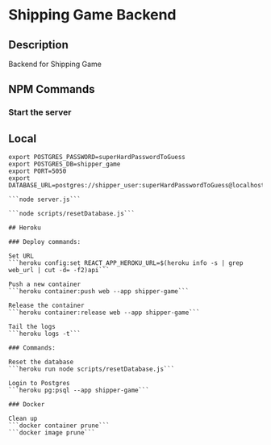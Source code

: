 # Shipping Game Backend

## Description
Backend for Shipping Game

## NPM Commands

### Start the server


## Local

```export POSTGRES_USER=shipper_user
export POSTGRES_PASSWORD=superHardPasswordToGuess
export POSTGRES_DB=shipper_game
export PORT=5050
export DATABASE_URL=postgres://shipper_user:superHardPasswordToGuess@localhost:5432/shipper_game```

```node server.js```

```node scripts/resetDatabase.js``` 

## Heroku

### Deploy commands: 

Set URL
```heroku config:set REACT_APP_HEROKU_URL=$(heroku info -s | grep web_url | cut -d= -f2)api```

Push a new container
```heroku container:push web --app shipper-game```

Release the container
```heroku container:release web --app shipper-game```

Tail the logs
```heroku logs -t```

### Commands: 

Reset the database
```heroku run node scripts/resetDatabase.js```

Login to Postgres
```heroku pg:psql --app shipper-game```

### Docker 

Clean up
```docker container prune```
```docker image prune```
